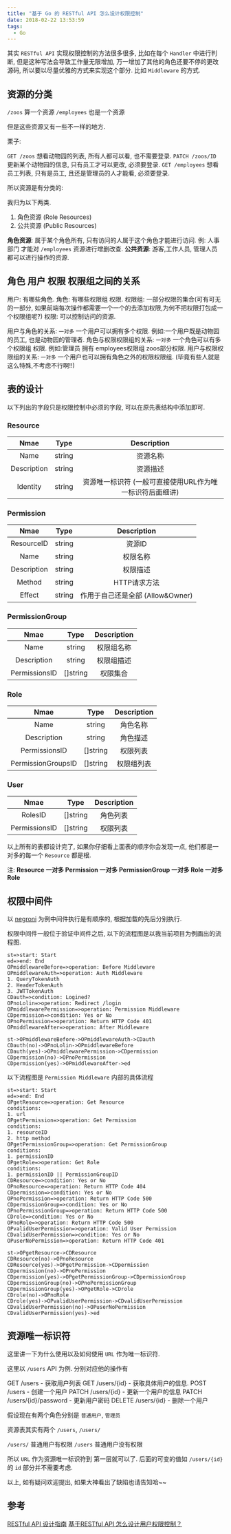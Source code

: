 ```yaml
---
title: "基于 Go 的 RESTful API 怎么设计权限控制"
date: 2018-02-22 13:53:59
tags:
  - Go
---
```


其实 `RESTful API` 实现权限控制的方法很多很多, 比如在每个 `Handler` 中进行判断, 但是这种写法会导致工作量无限增加, 万一增加了其他的角色还要不停的更改源码, 所以要以尽量优雅的方式来实现这个部分. 比如 `Middleware` 的方式.

<!--more-->

## 资源的分类

`/zoos`  算一个资源
`/employees` 也是一个资源

但是这些资源又有一些不一样的地方.

栗子:

`GET /zoos` 想看动物园的列表, 所有人都可以看, 也不需要登录.
`PATCH /zoos/ID` 更新某个动物园的信息, 只有员工才可以更改, 必须要登录.
`GET /employees` 想看员工列表, 只有是员工, 且还是管理员的人才能看, 必须要登录.

所以资源是有分类的:

我归为以下两类.

1. 角色资源 (Role Resources)
2. 公共资源 (Public Resources)

**角色资源**: 属于某个角色所有, 只有访问的人属于这个角色才能进行访问. 例: 人事部门 才能对 `/employees` 资源进行增删改查.
**公共资源**: 游客,工作人员, 管理人员 都可以进行操作的资源.

## 角色 用户 权限 权限组之间的关系

用户: 有哪些角色.
角色: 有哪些权限组 权限.
权限组: 一部分权限的集合(可有可无的一部分, 如果前端每次操作都需要一个一个的去添加权限,为何不把权限打包成一个权限组呢?)
权限: 可以控制访问的资源.

用户与角色的关系: `一对多` 一个用户可以拥有多个权限. 例如:一个用户既是动物园的员工, 也是动物园的管理者.
角色与权限权限组的关系: `一对多` 一个角色可以有多个权限组 权限. 例如:管理员 拥有 employees权限组 zoos部分权限.
用户与权限权限组的关系: `一对多` 一个用户也可以拥有角色之外的权限权限组. (毕竟有些人就是这么特殊,不考虑不行啊!!)

## 表的设计

以下列出的字段只是权限控制中必须的字段, 可以在原先表结构中添加即可.

### Resource

| Nmae | Type | Description |
| :---: | :---: | :---: |
| Name | string | 资源名称 |
| Description | string | 资源描述 |
| Identity | string | 资源唯一标识符 (一般可直接使用URL作为唯一标识符后面细讲) |

### Permission

| Nmae | Type | Description |
| :---: | :---: | :---: |
| ResourceID | string | 资源ID |
| Name | string | 权限名称 |
| Description | string | 权限描述 |
| Method | string | HTTP请求方法 |
| Effect | string | 作用于自己还是全部 (Allow&Owner) |

### PermissionGroup

| Nmae | Type | Description |
| :---: | :---: | :---: |
| Name | string | 权限组名称 |
| Description | string | 权限组描述 |
| PermissionsID | []string | 权限集合 |

### Role

| Nmae | Type | Description |
| :---: | :---: | :---: |
| Name | string | 角色名称 |
| Description | string | 角色描述 |
| PermissionsID | []string | 权限列表 |
| PermissionGroupsID | []string | 权限组列表 |

### User

| Nmae | Type | Description |
| :---: | :---: | :---: |
| RolesID | []string | 角色列表|
| PermissionsID | []string | 权限列表 |

以上所有的表都设计完了, 如果你仔细看上面表的顺序你会发现一点, 他们都是一对多的每一个 `Resource` 都是根.

注: **Resource 一对多 Permission 一对多 PermissionGroup 一对多 Role 一对多 Role**

## 权限中间件

以 [negroni](https://github.com/urfave/negroni) 为例中间件执行是有顺序的, 根据加载的先后分别执行.

权限中间件一般位于验证中间件之后, 以下的流程图是以我当前项目为例画出的流程图.

```flow
st=>start: Start
ed=>end: End
OPmiddlewareBefore=>operation: Before Middleware
OPmiddlewareAuth=>operation: Auth Middleware
1. QueryTokenAuth
2. HeaderTokenAuth
3. JWTTokenAuth
CDauth=>condition: Logined?
OPnoLolin=>operation: Redirect /login
OPmiddlewarePermission=>operation: Permission Middleware
CDpermission=>condition: Yes or No
OPnoPermission=>operation: Return HTTP Code 401
OPmiddlewareAfter=>operation: After Middleware

st->OPmiddlewareBefore->OPmiddlewareAuth->CDauth
CDauth(no)->OPnoLolin->OPmiddlewareBefore
CDauth(yes)->OPmiddlewarePermission->CDpermission
CDpermission(no)->OPnoPermission
CDpermission(yes)->OPmiddlewareAfter->ed
```

以下流程图是 `Permission Middleware` 内部的具体流程

```flow
st=>start: Start
ed=>end: End
OPgetResource=>operation: Get Resource
conditions:
1. url
OPgetPermission=>operation: Get Permission
conditions:
1. resourceID
2. http method
OPgetPermissionGroup=>operation: Get PermissionGroup
conditions:
1. permissionID
OPgetRole=>operation: Get Role
conditions:
1. permissionID || PermissionGroupID
CDResource=>condition: Yes or No
OPnoResource=>operation: Return HTTP Code 404
CDpermission=>condition: Yes or No
OPnoPermission=>operation: Return HTTP Code 500
CDpermissionGroup=>condition: Yes or No
OPnoPermissionGroup=>operation: Return HTTP Code 500
CDrole=>condition: Yes or No
OPnoRole=>operation: Return HTTP Code 500
OPvalidUserPermission=>operation: Valid User Permission
CDvalidUserPermission=>condition: Yes or No
OPuserNoPermission=>operation: Return HTTP Code 401

st->OPgetResource->CDResource
CDResource(no)->OPnoResource
CDResource(yes)->OPgetPermission->CDpermission
CDpermission(no)->OPnoPermission
CDpermission(yes)->OPgetPermissionGroup->CDpermissionGroup
CDpermissionGroup(no)->OPnoPermissionGroup
CDpermissionGroup(yes)->OPgetRole->CDrole
CDrole(no)->OPnoRole
CDrole(yes)->OPvalidUserPermission->CDvalidUserPermission
CDvalidUserPermission(no)->OPuserNoPermission
CDvalidUserPermission(yes)->ed
```

## 资源唯一标识符

这里讲一下为什么使用以及如何使用 `URL` 作为唯一标识符.

这里以 `/users` API 为例. 分别对应他的操作有

GET /users - 获取用户列表
GET /users/{id} - 获取具体用户的信息.
POST /users - 创建一个用户
PATCH /users/{id} - 更新一个用户的信息
PATCH /users/{id}/password - 更新用户密码
DELETE /users/{id} - 删除一个用户

假设现在有两个角色分别是 `普通用户`, `管理员`

资源表其实有两个 `/users`, `/users/`

`/users/` 普通用户有权限 `/users` 普通用户没有权限

所以 `URL` 作为资源唯一标识符到 第一层就可以了. 后面的可变的值如 `/users/{id}` 的 `id` 部分并不需要考虑.

以上, 如有疑问欢迎提出, 如果大神看出了缺陷也请告知哈~~

## 参考

[RESTful API 设计指南](http://www.ruanyifeng.com/blog/2014/05/restful_api.html)
[基于RESTful API 怎么设计用户权限控制？](https://www.jianshu.com/p/db65cf48c111)